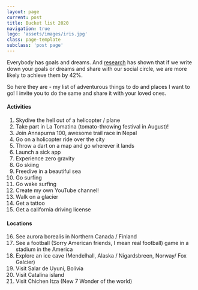 ```yaml
---
layout: page
current: post
title: Bucket list 2020
navigation: true
logo: 'assets/images/iris.jpg'
class: page-template
subclass: 'post page'
---
```


Everybody has goals and dreams. And [research](https://www.huffpost.com/entry/the-power-of-writing-down_b_12002348?guccounter=1&guce_referrer=aHR0cHM6Ly93d3cuZ29vZ2xlLmNvbS8&guce_referrer_sig=AQAAABq7MijEvggIfgI99FQPWWDOLckSQpRLfex00AdgrfHfw0zlgUsWOZ1fSwP-ePUguaAmM7JSkpvZrKkzpWkqU2qKaCz5o0dtsb7G47m93topu8fpo-AVCAwVmHdXYjc8ViwF1-vd_p9zTaf29gz5SzW776bn1wwL-kpmFwA0HzCW) has shown that if we write down your goals or dreams and share with our social circle, we are more likely to achieve them by 42%. 

So here they are - my list of adventurous things to do and places I want to go! I invite you to do the same and share it with your loved ones.

#### Activities
1. Skydive the hell out of a helicopter / plane
2. Take part in La Tomatina (tomato-throwing festival in August)! 
3. Join Annapurna 100, awesome trail race in Nepal 
4. Go on a holicopter ride over the city
5. Throw a dart on a map and go wherever it lands
6. Launch a sick app 
7. Experience zero gravity
8. Go skiing
9. Freedive in a beautiful sea
10. Go surfing
11. Go wake surfing
12. Create my own YouTube channel! 
13. Walk on a glacier
14. Get a tattoo
15. Get a california driving license 

#### Locations
16. See aurora borealis in Northern Canada / Finland
17. See a football (Sorry American friends, I mean real football) game in a stadium in the America
18. Explore an ice cave (Mendelhall, Alaska / Nigardsbreen, Norway/ Fox Galcier)
19. Visit Salar de Uyuni, Bolivia
20. Visit Catalina island
21. Visit Chichen Itza (New 7 Wonder of the world)
